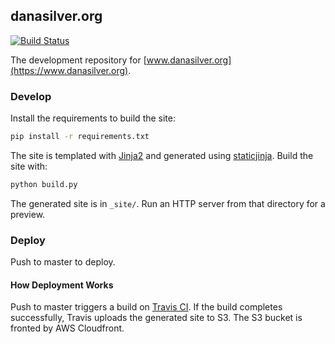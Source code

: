 ## danasilver.org

[![Build Status](https://travis-ci.org/danasilver/danasilver.github.io.svg?branch=master)](https://travis-ci.org/danasilver/danasilver.github.io)

The development repository for [www.danasilver.org](https://www.danasilver.org).

### Develop

Install the requirements to build the site:

```sh
pip install -r requirements.txt
```

The site is templated with [Jinja2](http://jinja.pocoo.org/) and generated using
[staticjinja](https://staticjinja.readthedocs.io/en/latest/). Build the site with:

```sh
python build.py
```

The generated site is in `_site/`.
Run an HTTP server from that directory for a preview.

### Deploy

Push to master to deploy.

#### How Deployment Works

Push to master triggers a build on
[Travis CI](https://travis-ci.org/danasilver/danasilver.github.io).
If the build completes successfully, Travis uploads the generated site to S3.
The S3 bucket is fronted by AWS Cloudfront.
